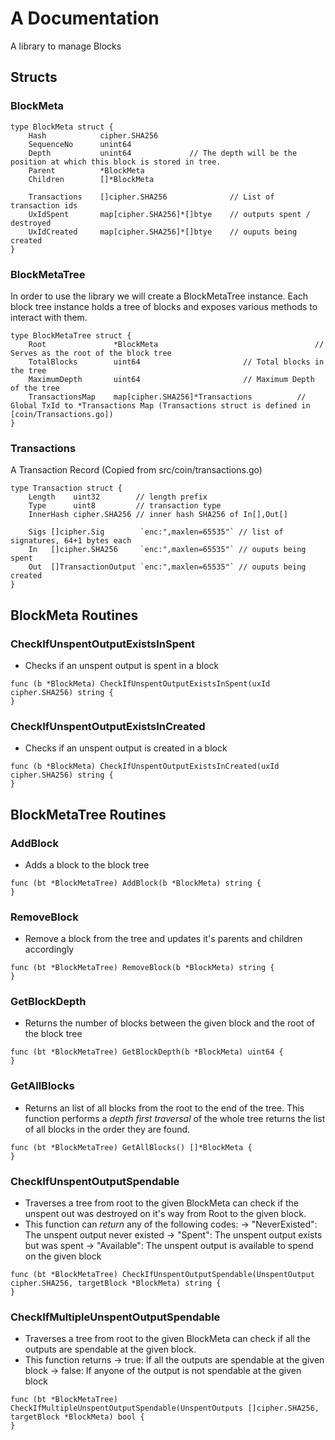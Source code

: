 # A Documentation
A library to manage Blocks

## Structs

### BlockMeta
```
type BlockMeta struct {
    Hash            cipher.SHA256
    SequenceNo      unint64
    Depth           unint64             // The depth will be the position at which this block is stored in tree.
    Parent          *BlockMeta
    Children        []*BlockMeta
    
    Transactions    []cipher.SHA256              // List of transaction ids
    UxIdSpent       map[cipher.SHA256]*[]btye    // outputs spent / destroyed
    UxIdCreated     map[cipher.SHA256]*[]btye    // ouputs being created
}
```

### BlockMetaTree
In order to use the library we will create a BlockMetaTree instance. Each block tree instance holds a tree of blocks and exposes various methods to interact with them. 
```
type BlockMetaTree struct {
    Root               *BlockMeta                               	// Serves as the root of the block tree
    TotalBlocks	       uint64				    	// Total blocks in the tree
    MaximumDepth       uint64				    	// Maximum Depth of the tree
    TransactionsMap    map[cipher.SHA256]*Transactions      	// Global TxId to *Transactions Map (Transactions struct is defined in [coin/Transactions.go]) 
}
```

### Transactions
A Transaction Record (Copied from src/coin/transactions.go) 
```
type Transaction struct {
	Length    uint32        // length prefix
	Type      uint8         // transaction type
	InnerHash cipher.SHA256 // inner hash SHA256 of In[],Out[]

	Sigs []cipher.Sig        `enc:",maxlen=65535"` // list of signatures, 64+1 bytes each
	In   []cipher.SHA256     `enc:",maxlen=65535"` // ouputs being spent
	Out  []TransactionOutput `enc:",maxlen=65535"` // ouputs being created
}
```


## BlockMeta Routines

### CheckIfUnspentOutputExistsInSpent
- Checks if an unspent output is spent in a block
```
func (b *BlockMeta) CheckIfUnspentOutputExistsInSpent(uxId cipher.SHA256) string {
}
```

### CheckIfUnspentOutputExistsInCreated
- Checks if an unspent output is created in a block
```
func (b *BlockMeta) CheckIfUnspentOutputExistsInCreated(uxId cipher.SHA256) string {
}
```


## BlockMetaTree Routines

### AddBlock
- Adds a block to the block tree
```
func (bt *BlockMetaTree) AddBlock(b *BlockMeta) string {
}
```

### RemoveBlock
- Remove a block from the tree and updates it's parents and children accordingly
```
func (bt *BlockMetaTree) RemoveBlock(b *BlockMeta) string {
}
```

### GetBlockDepth
- Returns the number of blocks between the given block and the root of the block tree
```
func (bt *BlockMetaTree) GetBlockDepth(b *BlockMeta) uint64 {
}
```

### GetAllBlocks
- Returns an list of all blocks from the root to the end of the tree. This function performs a *depth first traversal* of the whole tree returns the list of all blocks 
  in the order they are found. 
```
func (bt *BlockMetaTree) GetAllBlocks() []*BlockMeta {
}
```

### CheckIfUnspentOutputSpendable
- Traverses a tree from root to the given BlockMeta can check if the unspent out was destroyed on it's way from Root to the given block.
- This function can *return* any of the following codes:
  -> "NeverExisted": The unspent output never existed 
  -> "Spent": The unspent output exists but was spent 
  -> "Available": The unspent output is available to spend on the given block
  
```
func (bt *BlockMetaTree) CheckIfUnspentOutputSpendable(UnspentOutput cipher.SHA256, targetBlock *BlockMeta) string {
}
```

### CheckIfMultipleUnspentOutputSpendable
- Traverses a tree from root to the given BlockMeta can check if all the outputs are spendable at the given block.
- This function returns 
  -> true: If all the outputs are spendable at the given block 
  -> false: If anyone of the output is not spendable at the given block 
```
func (bt *BlockMetaTree) CheckIfMultipleUnspentOutputSpendable(UnspentOutputs []cipher.SHA256, targetBlock *BlockMeta) bool {
}
```
